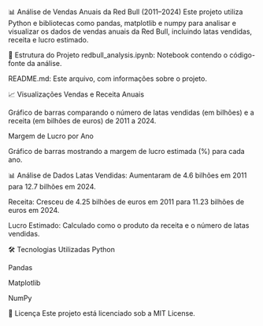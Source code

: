 📊 Análise de Vendas Anuais da Red Bull (2011–2024)
Este projeto utiliza Python e bibliotecas como pandas, matplotlib e numpy para analisar e visualizar os dados de vendas anuais da Red Bull, incluindo latas vendidas, receita e lucro estimado.

📁 Estrutura do Projeto
redbull_analysis.ipynb: Notebook contendo o código-fonte da análise.

README.md: Este arquivo, com informações sobre o projeto.

📈 Visualizações
Vendas e Receita Anuais

Gráfico de barras comparando o número de latas vendidas (em bilhões) e a receita (em bilhões de euros) de 2011 a 2024.

Margem de Lucro por Ano

Gráfico de barras mostrando a margem de lucro estimada (%) para cada ano.

📊 Análise de Dados
Latas Vendidas: Aumentaram de 4.6 bilhões em 2011 para 12.7 bilhões em 2024.

Receita: Cresceu de 4.25 bilhões de euros em 2011 para 11.23 bilhões de euros em 2024.

Lucro Estimado: Calculado como o produto da receita e o número de latas vendidas.


🛠️ Tecnologias Utilizadas
Python

Pandas

Matplotlib

NumPy

📄 Licença
Este projeto está licenciado sob a MIT License.
